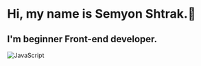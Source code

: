 # Hi, my name is **Semyon Shtrak**.👋
## I'm beginner Front-end developer.

![JavaScript](https://img.shields.io/badge/-JavaScript-090909?style=for-the-badge&logo=JavaScript)
<!--
**Dedam4/Dedam4** is a ✨ _special_ ✨ repository because its `README.md` (this file) appears on your GitHub profile.

Here are some ideas to get you started:

- 🔭 I’m currently working on ...
- 🌱 I’m currently learning ...
- 👯 I’m looking to collaborate on ...
- 🤔 I’m looking for help with ...
- 💬 Ask me about ...
- 📫 How to reach me: ...
- 😄 Pronouns: ...
- ⚡ Fun fact: ...
-->

